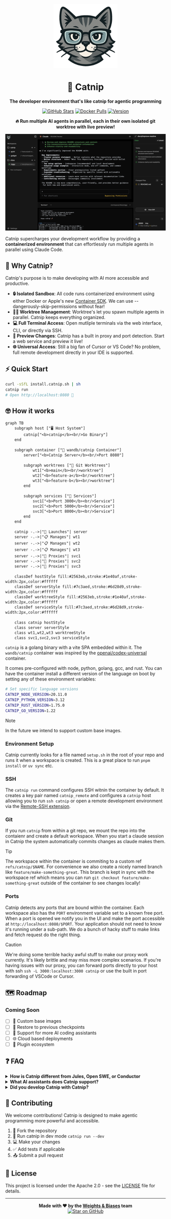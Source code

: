 <div align="center">
  <img src="public/logo@2x.webp" alt="Catnip Logo" width="200"/>

# 🐾 Catnip

**The developer environment that's like catnip for agentic programming**

[![GitHub Stars](https://img.shields.io/github/stars/wandb/catnip?style=social)](https://github.com/wandb/catnip)
[![Docker Pulls](https://img.shields.io/docker/pulls/wandb/catnip)](https://hub.docker.com/r/wandb/catnip)
[![Version](https://img.shields.io/github/v/release/wandb/catnip)](https://github.com/wandb/catnip/releases)
<br/>

**🔥 Run multiple AI agents in parallel, each in their own isolated git worktree with live preview!**

<img src="public/screenshot.png" alt="Catnip UI Screenshot"/>

</div>

Catnip supercharges your development workflow by providing a **containerized environment** that can effortlessly run multiple agents in parallel using Claude Code.

## 🚀 Why Catnip?

Catnip's purpose is to make developing with AI more accessible and productive.

- **🔒 Isolated Sandbox**: All code runs containerized environment using either Docker or Apple's new [Container SDK](https://github.com/apple/container). We can use --dangerously-skip-permissions without fear!
- **🧑‍💻 Worktree Management**: Worktree's let you spawn multiple agents in parallel. Catnip keeps everything organized.
- **💻 Full Terminal Access**: Open mutliple terminals via the web interface, CLI, or directly via SSH.
- **👀 Preview Changes**: Catnip has a built in proxy and port detection. Start a web service and preview it live!
- **🌐 Universal Access**: Still a big fan of Cursor or VS Code? No problem, full remote development directly in your IDE is supported.

## ⚡ Quick Start

```bash
curl -sSfL install.catnip.sh | sh
catnip run
# Open http://localhost:8080 🎉
```

## 🤓 How it works

```mermaid
graph TB
    subgraph host ["🖥️ Host System"]
        catnip["<b>catnip</b><br/>Go Binary"]
    end

    subgraph container ["🐳 wandb/catnip Container"]
        server["<b>Catnip Server</b><br/>Port 8080"]

        subgraph worktrees ["📁 Git Worktrees"]
            wt1["<b>main</b><br/>worktree"]
            wt2["<b>feature-a</b><br/>worktree"]
            wt3["<b>feature-b</b><br/>worktree"]
        end

        subgraph services ["🚀 Services"]
            svc1["<b>Port 3000</b><br/>Service"]
            svc2["<b>Port 5000</b><br/>Service"]
            svc3["<b>Port 8000</b><br/>Service"]
        end
    end

    catnip -.->|"🚀 Launches"| server
    server -.->|"📋 Manages"| wt1
    server -.->|"📋 Manages"| wt2
    server -.->|"📋 Manages"| wt3
    server -.->|"🔀 Proxies"| svc1
    server -.->|"🔀 Proxies"| svc2
    server -.->|"🔀 Proxies"| svc3

    classDef hostStyle fill:#2563eb,stroke:#1e40af,stroke-width:2px,color:#ffffff
    classDef serverStyle fill:#7c3aed,stroke:#6d28d9,stroke-width:2px,color:#ffffff
    classDef worktreeStyle fill:#2563eb,stroke:#1e40af,stroke-width:2px,color:#ffffff
    classDef serviceStyle fill:#7c3aed,stroke:#6d28d9,stroke-width:2px,color:#ffffff

    class catnip hostStyle
    class server serverStyle
    class wt1,wt2,wt3 worktreeStyle
    class svc1,svc2,svc3 serviceStyle
```

`catnip` is a golang binary with a vite SPA embedded within it. The `wandb/catnip` container was inspired by the [openai/codex-universal](https://github.com/openai/codex-universal) container.

It comes pre-configured with node, python, golang, gcc, and rust. You can have the container install a different version of the language on boot by setting any of these environment variables:

```bash
# Set specific language versions
CATNIP_NODE_VERSION=20.11.0
CATNIP_PYTHON_VERSION=3.12
CATNIP_RUST_VERSION=1.75.0
CATNIP_GO_VERSION=1.22
```

> [!NOTE]
> In the future we intend to support custom base images.

### Environment Setup

Catnip currently looks for a file named `setup.sh` in the root of your repo and runs it when a workspace is created. This is a great place to run `pnpm install` or `uv sync` etc.

### SSH

The `catnip run` command configures SSH witnin the container by default. It creates a key pair named `catnip_remote` and configures a `catnip` host allowing you to run `ssh catnip` or open a remote development environment via the [Remote-SSH extension](https://marketplace.cursorapi.com/items/?itemName=anysphere.remote-ssh).

### Git

If you run `catnip` from within a git repo, we mount the repo into the contaienr and create a default workspace. When you start a claude session in Catnip the system automatically commits changes as claude makes them.

> [!TIP]
> The workspace within the container is commiting to a custom ref `refs/catnip/$NAME`. For convenience we also create a nicely named branch like `feature/make-something-great`. This branch is kept in sync with the workspace ref which means you can run `git checkout feature/make-something-great` outside of the container to see changes locally!

### Ports

Catnip detects any ports that are bound within the container. Each workspace also has the `PORT` environment variable set to a known free port. When a port is opened we notify you in the UI and make the port accessible at `http://localhost:8080/$PORT`. Your application should not need to know it's running under a sub-path. We do a bunch of hacky stuff to make links and fetch request do the right thing.

> [!CAUTION]
> We're doing some terrible hacky awful stuff to make our proxy work currently. It's likely brittle and may miss more complex scenarios. If you're having issues with our proxy, you can forward ports directly to your host with ssh `ssh -L 3000:localhost:3000 catnip` or use the built in port forwarding of VSCode or Cursor.

## 🗺️ Roadmap

### Coming Soon

- [ ] 🎯 Custom base images
- [ ] 🔄 Restore to previous checkpoints
- [ ] 🤖 Support for more AI coding assistants
- [ ] 🌐 Cloud based deployments
- [ ] 🔧 Plugin ecosystem

## ❓ FAQ

<details>
<summary><b>How is Catnip different from Jules, Open SWE, or Conductor</b></summary>
Catnip is Open Source, built to be extensible, and prioritizes local development first with support for cloud based deployments on the roadmap.
</details>
<details>
<summary><b>What AI assistants does Catnip support?</b></summary>

Currently optimized for Claude Code, with support for additional AI coding assistants likely coming soon. The architecture is designed to be extensible.

</details>
<details>
<summary><b>Did you develop Catnip with Catnip?</b></summary>
Big time... Inception 🤯
</details>

## 🤝 Contributing

We welcome contributions! Catnip is designed to make agentic programming more powerful and accessible.

1. 🍴 Fork the repository
2. 🌿 Run catnip in dev mode `catnip run --dev`
3. 💻 Make your changes
4. ✅ Add tests if applicable
5. 📤 Submit a pull request

## 📄 License

This project is licensed under the Apache 2.0 - see the [LICENSE](LICENSE) file for details.

---

<div align="center">

**Made with ❤️ by the [Weights & Biases](https://wandb.ai) team**
<br/> <a href="https://github.com/wandb/catnip">
<img src="https://img.shields.io/badge/⭐_Star_Catnip-000000?style=for-the-badge&logo=github&logoColor=white" alt="Star on GitHub"/>
</a>

</div>
